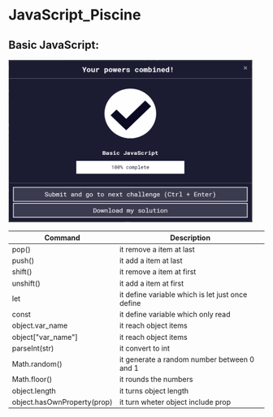 # JavaScript_Piscine

## Basic JavaScript:
<img src="img/result.png" width="480" height="320">

| Command | Description |
| --- | --- |
| pop() | it remove a item at last |
| push() | it add a item at last |
| shift() | it remove a item at first |
| unshift() | it add a item at first |
| let | it define variable which is let just once define |
| const | it define variable which only read |
| object.var_name | it reach object items |
| object["var_name"] | it reach object items |
| parseInt(str) | it convert to int |
| Math.random() | it generate a random number between 0 and 1 |
| Math.floor() | it rounds the numbers|
| object.length | it turns object length |
| object.hasOwnProperty(prop) | it turn wheter object include prop |
